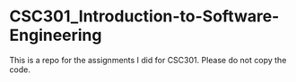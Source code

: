 # CSC301_Introduction-to-Software-Engineering
This is a repo for the assignments I did for CSC301. Please do not copy the code.
